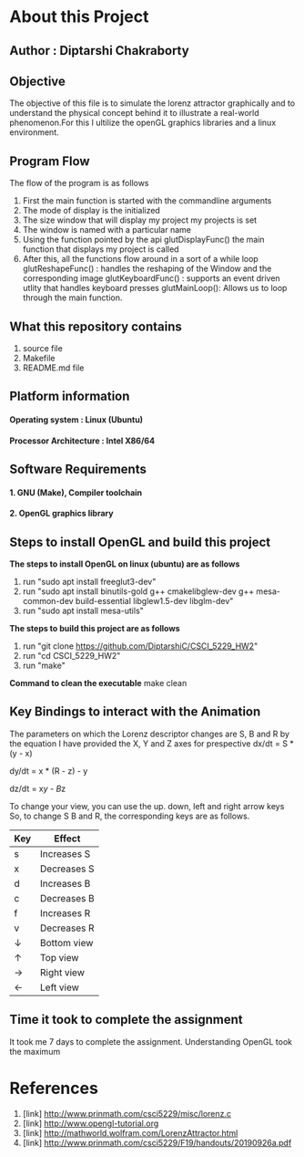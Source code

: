 # About this Project

## Author : Diptarshi Chakraborty

## Objective
 
The objective of this file is to simulate the lorenz attractor graphically and to understand the
physical concept behind it to illustrate a real-world phenomenon.For this I ultilize the openGL
graphics libraries and a linux environment.

## Program Flow
The flow of the program is as follows

1. First the main function is started with the commandline arguments
2. The mode of display is the initialized
3. The size window that will display my project my projects is set
4. The window is named with a particular name
5. Using the function pointed by the api glutDisplayFunc() the main function that displays my project is called
6. After this, all the functions flow around in a sort of a while loop
	glutReshapeFunc() : 	handles the reshaping of the Window and the corresponding image
	glutKeyboardFunc() : 	supports an event driven utlity that handles keyboard presses
	glutMainLoop(): 	Allows us to loop through the main function.


## What this repository contains

1. source file 
2. Makefile
3. README.md file

## Platform information

#### Operating system 		: Linux (Ubuntu)
#### Processor Architecture	: Intel X86/64

## Software Requirements

#### 1. GNU (Make), Compiler toolchain
#### 2. OpenGL graphics library

## Steps to install OpenGL and build this project

**The steps to install OpenGL on linux (ubuntu) are as follows**

1. run "sudo apt install freeglut3-dev"
2. run "sudo apt install binutils-gold g++ cmakelibglew-dev g++ mesa-common-dev build-essential libglew1.5-dev libglm-dev"
3. run "sudo apt install mesa-utils"

**The steps to build this project are as follows**

1. run "git clone https://github.com/DiptarshiC/CSCI_5229_HW2"
2. run "cd CSCI_5229_HW2"
3. run "make"

**Command to clean the executable**
make clean


## Key Bindings to interact with the Animation

The parameters on which the Lorenz descriptor changes are S, B and R by the equation
I have provided the X, Y and Z axes for prespective
dx/dt = S * (y - x)

dy/dt = x * (R - z) - y

dz/dt = x*y - B*z 

To change your view, you can use the up. down, left and right arrow keys
So, to change S B and R, the corresponding keys are as follows.


| Key | Effect |
| ---- |---- |
| s | Increases S |
| x | Decreases S |
| d | Increases B |
| c | Decreases B |
| f | Increases R |
| v | Decreases R |
| &darr; | Bottom view |
| &uarr; | Top view |
| &rarr; | Right view |
| &larr; | Left view |

## Time it took to complete the assignment

It took me 7 days to complete the assignment.
Understanding OpenGL took the maximum

# References

1. [link] http://www.prinmath.com/csci5229/misc/lorenz.c
2. [link] http://www.opengl-tutorial.org
3. [link] http://mathworld.wolfram.com/LorenzAttractor.html
4. [link] http://www.prinmath.com/csci5229/F19/handouts/20190926a.pdf



